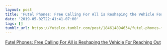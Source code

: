 ```yaml
---
layout: post
title: 'Futel Phones: Free Calling For All is Reshaping the Vehicle For Reaching Out'
date: '2019-05-02T22:41:41-07:00'
tags: []
tumblr_url: https://futelco.tumblr.com/post/184614894634/futel-phones-free-calling-for-all-is-reshaping
---
```

[Futel Phones: Free Calling For All is Reshaping the Vehicle For Reaching Out](https://pccbridge.com/index.php/2019/05/01/futel-phones-free-calling-for-all-is-reshaping-the-vehicle-for-reaching-out/)  
